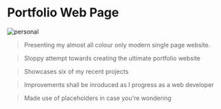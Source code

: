 Portfolio Web Page
==================
![personal](https://user-images.githubusercontent.com/11310584/27435547-1651b8ce-578f-11e7-9275-c3acd8b14ada.jpg)
>Presenting my almost all colour only modern single page website.

>Sloppy attempt towards creating the ultimate portfolio website

>Showcases six of my recent projects

>Improvements shall be inroduced as I progress as a web developer

>Made use of placeholders in case you're wondering
